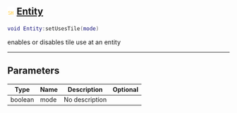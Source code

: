 ## ![shared](.gitbook/assets/shared.png) [Entity](home/Entity)



```lua
void Entity:setUsesTile(mode)
```

enables or disables tile use at an entity

------
## Parameters

| Type   | Name | Description | Optional |
| ------ | ---- | ----------- | -------: |
| boolean | mode | No description |  |


